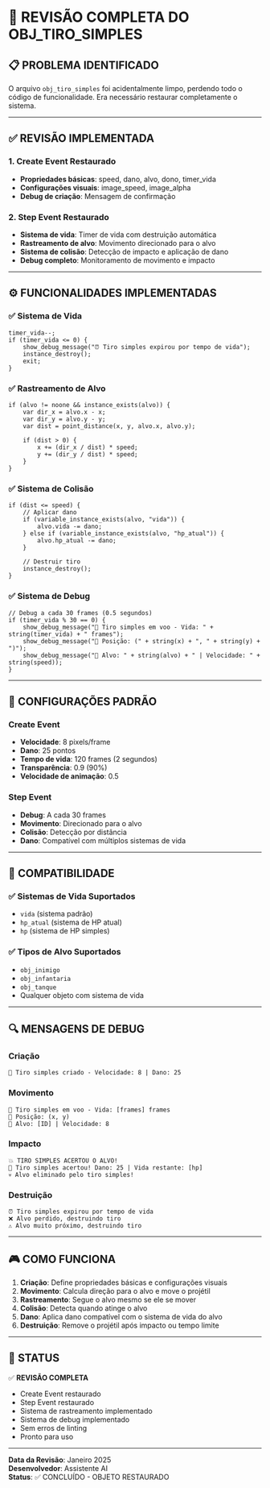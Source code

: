 # 🔧 REVISÃO COMPLETA DO OBJ_TIRO_SIMPLES

## 📋 **PROBLEMA IDENTIFICADO**

O arquivo `obj_tiro_simples` foi acidentalmente limpo, perdendo todo o código de funcionalidade. Era necessário restaurar completamente o sistema.

---

## ✅ **REVISÃO IMPLEMENTADA**

### **1. Create Event Restaurado**
- **Propriedades básicas**: speed, dano, alvo, dono, timer_vida
- **Configurações visuais**: image_speed, image_alpha
- **Debug de criação**: Mensagem de confirmação

### **2. Step Event Restaurado**
- **Sistema de vida**: Timer de vida com destruição automática
- **Rastreamento de alvo**: Movimento direcionado para o alvo
- **Sistema de colisão**: Detecção de impacto e aplicação de dano
- **Debug completo**: Monitoramento de movimento e impacto

---

## ⚙️ **FUNCIONALIDADES IMPLEMENTADAS**

### **✅ Sistema de Vida**
```gml
timer_vida--;
if (timer_vida <= 0) {
    show_debug_message("⏰ Tiro simples expirou por tempo de vida");
    instance_destroy();
    exit;
}
```

### **✅ Rastreamento de Alvo**
```gml
if (alvo != noone && instance_exists(alvo)) {
    var dir_x = alvo.x - x;
    var dir_y = alvo.y - y;
    var dist = point_distance(x, y, alvo.x, alvo.y);
    
    if (dist > 0) {
        x += (dir_x / dist) * speed;
        y += (dir_y / dist) * speed;
    }
}
```

### **✅ Sistema de Colisão**
```gml
if (dist <= speed) {
    // Aplicar dano
    if (variable_instance_exists(alvo, "vida")) {
        alvo.vida -= dano;
    } else if (variable_instance_exists(alvo, "hp_atual")) {
        alvo.hp_atual -= dano;
    }
    
    // Destruir tiro
    instance_destroy();
}
```

### **✅ Sistema de Debug**
```gml
// Debug a cada 30 frames (0.5 segundos)
if (timer_vida % 30 == 0) {
    show_debug_message("🚀 Tiro simples em voo - Vida: " + string(timer_vida) + " frames");
    show_debug_message("📍 Posição: (" + string(x) + ", " + string(y) + ")");
    show_debug_message("🎯 Alvo: " + string(alvo) + " | Velocidade: " + string(speed));
}
```

---

## 🎯 **CONFIGURAÇÕES PADRÃO**

### **Create Event**
- **Velocidade**: 8 pixels/frame
- **Dano**: 25 pontos
- **Tempo de vida**: 120 frames (2 segundos)
- **Transparência**: 0.9 (90%)
- **Velocidade de animação**: 0.5

### **Step Event**
- **Debug**: A cada 30 frames
- **Movimento**: Direcionado para o alvo
- **Colisão**: Detecção por distância
- **Dano**: Compatível com múltiplos sistemas de vida

---

## 🚀 **COMPATIBILIDADE**

### **✅ Sistemas de Vida Suportados**
- `vida` (sistema padrão)
- `hp_atual` (sistema de HP atual)
- `hp` (sistema de HP simples)

### **✅ Tipos de Alvo Suportados**
- `obj_inimigo`
- `obj_infantaria`
- `obj_tanque`
- Qualquer objeto com sistema de vida

---

## 🔍 **MENSAGENS DE DEBUG**

### **Criação**
```
🚀 Tiro simples criado - Velocidade: 8 | Dano: 25
```

### **Movimento**
```
🚀 Tiro simples em voo - Vida: [frames] frames
📍 Posição: (x, y)
🎯 Alvo: [ID] | Velocidade: 8
```

### **Impacto**
```
💥 TIRO SIMPLES ACERTOU O ALVO!
🎯 Tiro simples acertou! Dano: 25 | Vida restante: [hp]
💀 Alvo eliminado pelo tiro simples!
```

### **Destruição**
```
⏰ Tiro simples expirou por tempo de vida
❌ Alvo perdido, destruindo tiro
⚠️ Alvo muito próximo, destruindo tiro
```

---

## 🎮 **COMO FUNCIONA**

1. **Criação**: Define propriedades básicas e configurações visuais
2. **Movimento**: Calcula direção para o alvo e move o projétil
3. **Rastreamento**: Segue o alvo mesmo se ele se mover
4. **Colisão**: Detecta quando atinge o alvo
5. **Dano**: Aplica dano compatível com o sistema de vida do alvo
6. **Destruição**: Remove o projétil após impacto ou tempo limite

---

## 📝 **STATUS**

✅ **REVISÃO COMPLETA**
- Create Event restaurado
- Step Event restaurado
- Sistema de rastreamento implementado
- Sistema de debug implementado
- Sem erros de linting
- Pronto para uso

---

**Data da Revisão**: Janeiro 2025  
**Desenvolvedor**: Assistente AI  
**Status**: ✅ CONCLUÍDO - OBJETO RESTAURADO
